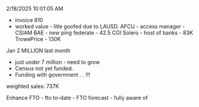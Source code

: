 2/18/2025 10:01:05 AM
 - invoice 810
 - worked value - litle goofed due to LAUSD.
AFCU - access manager - CSIAM
BAE - new
ping federate - 42.5
CGI Solero - host of banks - 83K
TrowePrice - 130K

Jan 2 MILLION last month
* just under 7 million - need to grow
* Census not yet funded.
* Funding with government . . !!!

weighted sales: 737K

Enhance FTO - fto to-date
	 - FTO forecast
	 - fully aware of 

